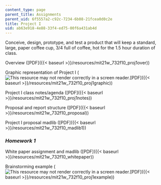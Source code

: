 ```yaml
---
content_type: page
parent_title: Assignments
parent_uid: 6f5557a2-c92c-7234-6b08-21fcea0d0c2e
title: Project I
uid: ab63e918-4e88-33f4-ed75-00f6a431ab4d
---
```


Conceive, design, prototype, and test a product that will keep a standard, large, paper coffee cup, 3/4 full of coffee, hot for the 1.5 hour duration of class.

Overview ([PDF]({{< baseurl >}}/resources/mit21w_732f10_proj1over))

Graphic representation of Project I (![This resource may not render correctly in a screen reader.](/images/inacessible.gif)[PDF]({{< baseurl >}}/resources/mit21w_732f10_proj1graphic))

Project I class notes/agenda ([PDF]({{< baseurl >}}/resources/mit21w_732f10_proj1notes))

Proposal and report structure ([PDF]({{< baseurl >}}/resources/mit21w_732f10_proposal))

Project I proposal madlib ([PDF]({{< baseurl >}}/resources/mit21w_732f10_madlib1))

### _Homework 1_

White paper assignment and madlib ([PDF]({{< baseurl >}}/resources/mit21w_732f10_whitepaper))

Brainstorming example (![This resource may not render correctly in a screen reader.](/images/inacessible.gif)[PDF]({{< baseurl >}}/resources/mit21w_732f10_proj1example))